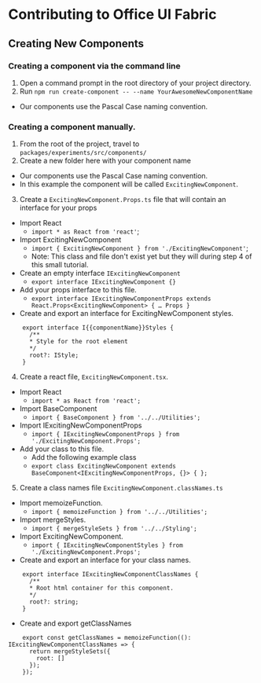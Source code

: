 # Contributing to Office UI Fabric

## Creating New Components

### Creating a component via the command line
1. Open a command prompt in the root directory of your project directory.
2. Run `npm run create-component -- --name YourAwesomeNewComponentName`
  * Our components use the Pascal Case naming convention.

### Creating a component manually.
1. From the root of the project, travel to `packages/experiments/src/components/`
2. Create a new folder here with your component name
  * Our components use the Pascal Case naming convention.
  * In this example the component will be called `ExcitingNewComponent`.
3. Create a `ExcitingNewComponent.Props.ts` file that will contain an interface for your props
  * Import React
    * `import * as React from 'react'`;
  * Import ExcitingNewComponent
    * `import { ExcitingNewComponent } from './ExcitingNewComponent'`;
    * Note: This class and file don't exist yet but they will during step 4 of this small tutorial.
  * Create an empty interface `IExcitingNewComponent`
    * `export interface IExcitingNewComponent {}`
  * Add your props interface to this file.
    * `export interface IExcitingNewComponentProps extends React.Props<ExcitingNewComponent> { … Props }`
  * Create and export an interface for ExcitingNewComponent styles.
```
    export interface I{{componentName}}Styles {
      /**
      * Style for the root element
      */
      root?: IStyle;
    }
```
4. Create a react file, `ExcitingNewComponent.tsx`.
  * Import React
    * `import * as React from 'react';`
  * Import BaseComponent
    * `import { BaseComponent } from '../../Utilities';`
  * Import IExcitingNewComponentProps
    * `import { IExcitingNewComponentProps } from './ExcitingNewComponent.Props';`
  * Add your class to this file.
    * Add the following example class
    * `export class ExcitingNewComponent extends BaseComponent<IExcitingNewComponentProps, {}> { };`
5. Create a class names file `ExcitingNewComponent.classNames.ts`
  * Import memoizeFunction.
    * `import { memoizeFunction } from '../../Utilities';`
  * Import mergeStyles.
    * `import { mergeStyleSets } from '../../Styling';`
  * Import ExcitingNewComponent.
    * `import { IExcitingNewComponentStyles } from './ExcitingNewComponent.Props';`
  * Create and export an interface for your class names.
```
    export interface IExcitingNewComponentClassNames {
      /**
      * Root html container for this component.
      */
      root?: string;
    }
```
  * Create and export getClassNames
```
    export const getClassNames = memoizeFunction((): IExcitingNewComponentClassNames => {
      return mergeStyleSets({
        root: []
      });
    });
```